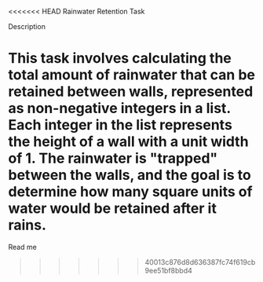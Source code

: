 <<<<<<< HEAD
Rainwater Retention Task

Description

This task involves calculating the total amount of rainwater that can be retained between walls, represented as non-negative integers in a list. Each integer in the list represents the height of a wall with a unit width of 1. The rainwater is "trapped" between the walls, and the goal is to determine how many square units of water would be retained after it rains.
=======
Read me
>>>>>>> 40013c876d8d636387fc74f619cb9ee51bf8bbd4
